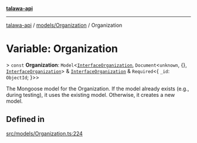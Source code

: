 [**talawa-api**](../../../README.md)

***

[talawa-api](../../../modules.md) / [models/Organization](../README.md) / Organization

# Variable: Organization

\> `const` **Organization**: `Model`\<[`InterfaceOrganization`](../interfaces/InterfaceOrganization.md), `Document`\<`unknown`, \{\}, [`InterfaceOrganization`](../interfaces/InterfaceOrganization.md)\> & [`InterfaceOrganization`](../interfaces/InterfaceOrganization.md) & `Required`\<\{ `_id`: `ObjectId`; \}\>\>

The Mongoose model for the Organization.
If the model already exists (e.g., during testing), it uses the existing model.
Otherwise, it creates a new model.

## Defined in

[src/models/Organization.ts:224](https://github.com/PalisadoesFoundation/talawa-api/blob/3a5276aff43f5de4f7fab3ec9683a420dcdc7a06/src/models/Organization.ts#L224)
